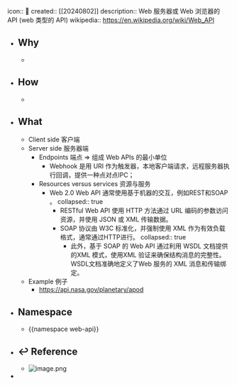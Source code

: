icon:: 📄
created:: [[20240802]]
description:: Web 服务器或 Web 浏览器的 API (web 类型的 API)
wikipedia:: https://en.wikipedia.org/wiki/Web_API

- ## Why
  -
- ## How
  -
- ## What
  - Client side 客户端
  - Server side 服务器端
    - Endpoints 端点 => 组成 Web APIs 的最小单位
      - Webhook 是用 URI 作为触发器，本地客户端请求，远程服务器执行回调，提供一种点对点IPC；
    - Resources versus services 资源与服务
      - Web 2.0 Web API 通常使用基于机器的交互，例如REST和SOAP 。
        collapsed:: true
        - RESTful Web API 使用 HTTP 方法通过 URL 编码的参数访问资源，并使用 JSON 或 XML 传输数据。
        - SOAP 协议由 W3C 标准化，并强制使用 XML 作为有效负载格式，通常通过HTTP进行。
          collapsed:: true
          - 此外，基于 SOAP 的 Web API 通过利用 WSDL 文档提供的XML 模式，使用XML 验证来确保结构消息的完整性。 WSDL文档准确地定义了Web 服务的 XML 消息和传输绑定。
  - Example 例子
    - https://api.nasa.gov/planetary/apod
- ## Namespace
  - {{namespace web-api}}
- ## ↩ Reference
  - ![image.png](../../soul/assets/wiki/image_1668337528771_0.png)
-